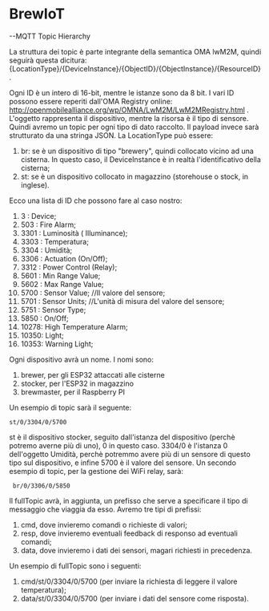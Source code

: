 # BrewIoT

--MQTT Topic Hierarchy

La struttura dei topic è parte integrante della semantica OMA lwM2M, quindi seguirà questa dicitura:
{LocationType}/{DeviceInstance}/{ObjectID}/{ObjectInstance}/{ResourceID}.

Ogni ID è un intero di 16-bit, mentre le istanze sono da 8 bit. I vari ID possono essere reperiti dall'OMA Registry online:
http://openmobilealliance.org/wp/OMNA/LwM2M/LwM2MRegistry.html .
L'oggetto rappresenta il dispositivo, mentre la risorsa è il tipo di sensore. Quindi avremo un topic per ogni tipo di dato raccolto.
Il payload invece sarà strutturato da una stringa JSON.
La LocationType può essere:
  1) br: se è un dispositivo di tipo "brewery", quindi collocato vicino ad una cisterna. In questo caso, il DeviceInstance è in realtà l'identificativo della cisterna;
  2) st: se è un dispositivo collocato in magazzino (storehouse o stock, in inglese).

Ecco una lista di ID che possono fare al caso nostro:
  1) 3    : Device;
  2) 503  : Fire Alarm;
  3) 3301 : Luminosità ( Illuminance);
  4) 3303 : Temperatura;
  5) 3304 : Umidità;
  6) 3306 : Actuation (On/Off);
  7) 3312 : Power Control (Relay);
  8) 5601 : Min Range Value;
  9) 5602 : Max Range Value;
  10) 5700 : Sensor Value; //Il valore del sensore;
  11) 5701 : Sensor Units; //L'unità di misura del valore del sensore;
  12) 5751 : Sensor Type;
  13) 5850 : On/Off;
  14) 10278: High Temperature Alarm;
  15) 10350: Light;
  16) 10353: Warning Light;
  

Ogni dispositivo avrà un nome. I nomi sono:
  1) brewer, per gli ESP32 attaccati alle cisterne
  2) stocker, per l'ESP32 in magazzino
  3) brewmaster, per il Raspberry PI


Un esempio di topic sarà il seguente:

    st/0/3304/0/5700

st è il dispositivo stocker, seguito dall'istanza del dispositivo (perchè potremo averne più di uno), 0 in questo caso. 3304/0 è l'istanza 0 dell'oggetto Umidità, perchè potremmo avere più di un sensore di questo tipo sul dispositivo, e infine 5700 è il valore del sensore.
Un secondo esempio di topic, per la gestione dei WiFi relay, sarà:
     
     br/0/3306/0/5850

Il fullTopic avrà, in aggiunta, un prefisso che serve a specificare il tipo di messaggio che viaggia da esso. Avremo tre tipi di prefissi:
  1) cmd, dove invieremo comandi o richieste di valori;
  2) resp, dove invieremo eventuali feedback di responso ad eventuali comandi;
  3) data, dove invieremo i dati dei sensori, magari richiesti in precedenza.

Un esempio di fullTopic sono i seguenti:
  1) cmd/st/0/3304/0/5700 (per inviare la richiesta di leggere il valore temperatura);
  2) data/st/0/3304/0/5700 (per inviare i dati del sensore come risposta).


